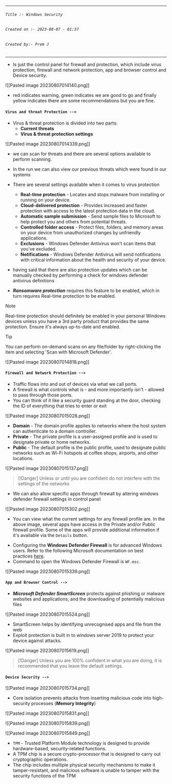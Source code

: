 
***
###### `Title :- Windows Security`
###### `Created on :- 2023-08-07 - 01:37`
###### `Created by:- Prem J`
***

- Is just the control panel for firewall and protection, which include virus protection, firewall and network protection, app and browser control and Device security.

![[Pasted image 20230807014140.png]]

- red indicates warning, green indicates we are good to go and finally yellow indicates there are some recommendations but you are fine.

#### `Virus and threat Protection -->`

- Virus & threat protection is divided into two parts:  
	- **Current threats**
	- **Virus & threat protection settings**

![[Pasted image 20230807014339.png]]

- we can scan for threats and there are several options available to perform scanning. 
- In the run we can also view our previous threats which were found in our systems

- There are several settings available when it comes to virus protection
	- **Real-time protection** - Locates and stops malware from installing or running on your device.
	- **Cloud-delivered protection** - Provides increased and faster protection with access to the latest protection data in the cloud.
	- **Automatic sample submission** - Send sample files to Microsoft to help protect you and others from potential threats. 
	- **Controlled folder access** - Protect files, folders, and memory areas on your device from unauthorized changes by unfriendly applications.
	- **Exclusions** - Windows Defender Antivirus won't scan items that you've excluded.
	- **Notifications** - Windows Defender Antivirus will send notifications with critical information about the health and security of your device.

- having said that there are also protection updates which can be manually checked by performing a check for windows defender antivirus definitions
- ***Ransomware protection*** requires this feature to be enabled, which in turn requires Real-time protection to be enabled.

>[!Note] 
>Real-time protection should definitely be enabled in your personal Windows devices unless you have a 3rd party product that provides the same protection. Ensure it's always up-to-date and enabled.  

>[!Tip] 
>You can perform on-demand scans on any file/folder by right-clicking the item and selecting 'Scan with Microsoft Defender'.

![[Pasted image 20230807014818.png]]

#### `Firewall and Network Protection -->`

- Traffic flows into and out of devices via what we call ports. 
- A firewall is what controls what is - and more importantly isn't - allowed to pass through those ports. 
- You can think of it like a security guard standing at the door, checking the ID of everything that tries to enter or exit

![[Pasted image 20230807015028.png]]

- **Domain** - The domain profile applies to networks where the host system can authenticate to a domain controller.
- **Private** - The private profile is a user-assigned profile and is used to designate private or home networks.
- **Public** - The default profile is the public profile, used to designate public networks such as Wi-Fi hotspots at coffee shops, airports, and other locations.

![[Pasted image 20230807015137.png]]

>[!Danger]
>Unless or until you are confident do not interfere with the settings of the networks

- We can also allow specific apps through firewall by altering windows defender firewall settings in control panel

![[Pasted image 20230807015302.png]]

- You can view what the current settings for any firewall profile are. In the above image, several apps have access in the Private and/or Public firewall profile. Some of the apps will provide additional information if it's available via the `Details` button.

+ Configuring the **Windows Defender Firewall** is for advanced Windows users. Refer to the following Microsoft documentation on best practices [here](https://docs.microsoft.com/en-us/windows/security/threat-protection/windows-firewall/best-practices-configuring).
+ Command to open the Windows Defender Firewall is `WF.msc`.

![[Pasted image 20230807015339.png]]

#### `App and Browser Control -->`

- ***Microsoft Defender SmartScreen*** protects against phishing or malware websites and applications, and the downloading of potentially malicious files

![[Pasted image 20230807015524.png]]

- SmartScreen helps by identifying unrecognised apps and file from the web
- Exploit protection is built in to windows server 2019 to protect your device against attacks.

![[Pasted image 20230807015619.png]]

>[!Danger]
>Unless you are 100% confident in what you are doing, it is recommended that you leave the default settings.

#### `Device Security -->`

![[Pasted image 20230807015734.png]]

- Core isolation prevents attacks from inserting malicious code into high-security processes (**Memory Integrity**)

![[Pasted image 20230807015831.png]]

![[Pasted image 20230807015839.png]]

![[Pasted image 20230807015849.png]]

- `TPM` - Trusted Platform Module technology is designed to provide hardware-based, security-related functions. 
- A TPM chip is a secure crypto-processor that is designed to carry out cryptographic operations. 
- The chip includes multiple physical security mechanisms to make it tamper-resistant, and malicious software is unable to tamper with the security functions of the TPM